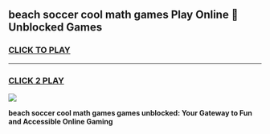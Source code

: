 
## beach soccer cool math games Play Online 👋 Unblocked Games
<h3>
<a href="https://news.freeplayer.one?title=beach_soccer_cool_math_games&ref=17CMG">CLICK TO PLAY</a></h3>
<hr>

<h3>
<a href="https://news.freeplayer.one?title=beach_soccer_cool_math_games&ref=17CMG">CLICK 2 PLAY</a>
  
</h3>

<a href="https://news.freeplayer.one?title=beach_soccer_cool_math_games&ref=17CMG/"><img src="https://clearcache.store/games.png"></a>


**beach soccer cool math games games unblocked: Your Gateway to Fun and Accessible Online Gaming**
